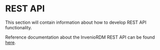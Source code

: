 # REST API

This section will contain information about how to develop REST API functionality.

Reference documentation about the InvenioRDM REST API can be found [here](../../reference/rest_api_index). 
